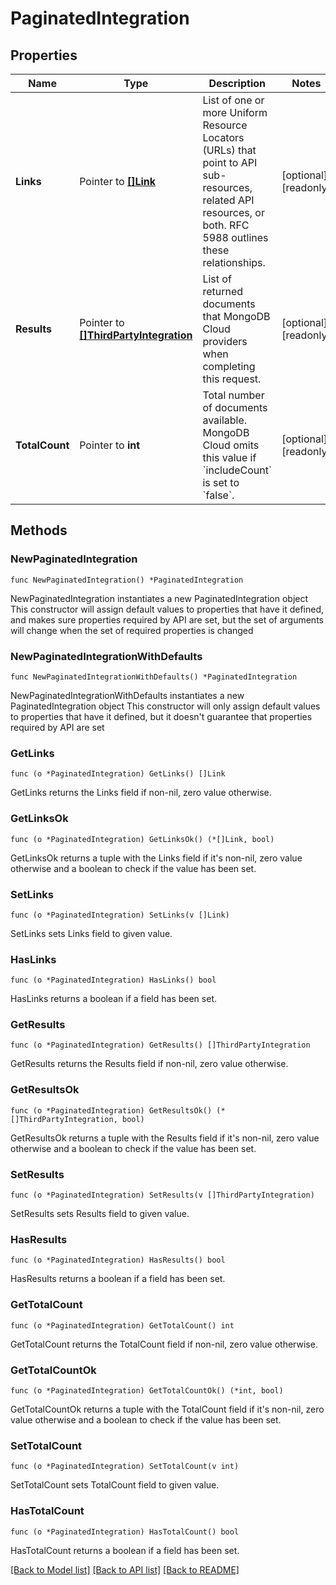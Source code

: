 # PaginatedIntegration

## Properties

Name | Type | Description | Notes
------------ | ------------- | ------------- | -------------
**Links** | Pointer to [**[]Link**](Link.md) | List of one or more Uniform Resource Locators (URLs) that point to API sub-resources, related API resources, or both. RFC 5988 outlines these relationships. | [optional] [readonly] 
**Results** | Pointer to [**[]ThirdPartyIntegration**](ThirdPartyIntegration.md) | List of returned documents that MongoDB Cloud providers when completing this request. | [optional] [readonly] 
**TotalCount** | Pointer to **int** | Total number of documents available. MongoDB Cloud omits this value if &#x60;includeCount&#x60; is set to &#x60;false&#x60;. | [optional] [readonly] 

## Methods

### NewPaginatedIntegration

`func NewPaginatedIntegration() *PaginatedIntegration`

NewPaginatedIntegration instantiates a new PaginatedIntegration object
This constructor will assign default values to properties that have it defined,
and makes sure properties required by API are set, but the set of arguments
will change when the set of required properties is changed

### NewPaginatedIntegrationWithDefaults

`func NewPaginatedIntegrationWithDefaults() *PaginatedIntegration`

NewPaginatedIntegrationWithDefaults instantiates a new PaginatedIntegration object
This constructor will only assign default values to properties that have it defined,
but it doesn't guarantee that properties required by API are set

### GetLinks

`func (o *PaginatedIntegration) GetLinks() []Link`

GetLinks returns the Links field if non-nil, zero value otherwise.

### GetLinksOk

`func (o *PaginatedIntegration) GetLinksOk() (*[]Link, bool)`

GetLinksOk returns a tuple with the Links field if it's non-nil, zero value otherwise
and a boolean to check if the value has been set.

### SetLinks

`func (o *PaginatedIntegration) SetLinks(v []Link)`

SetLinks sets Links field to given value.

### HasLinks

`func (o *PaginatedIntegration) HasLinks() bool`

HasLinks returns a boolean if a field has been set.
### GetResults

`func (o *PaginatedIntegration) GetResults() []ThirdPartyIntegration`

GetResults returns the Results field if non-nil, zero value otherwise.

### GetResultsOk

`func (o *PaginatedIntegration) GetResultsOk() (*[]ThirdPartyIntegration, bool)`

GetResultsOk returns a tuple with the Results field if it's non-nil, zero value otherwise
and a boolean to check if the value has been set.

### SetResults

`func (o *PaginatedIntegration) SetResults(v []ThirdPartyIntegration)`

SetResults sets Results field to given value.

### HasResults

`func (o *PaginatedIntegration) HasResults() bool`

HasResults returns a boolean if a field has been set.
### GetTotalCount

`func (o *PaginatedIntegration) GetTotalCount() int`

GetTotalCount returns the TotalCount field if non-nil, zero value otherwise.

### GetTotalCountOk

`func (o *PaginatedIntegration) GetTotalCountOk() (*int, bool)`

GetTotalCountOk returns a tuple with the TotalCount field if it's non-nil, zero value otherwise
and a boolean to check if the value has been set.

### SetTotalCount

`func (o *PaginatedIntegration) SetTotalCount(v int)`

SetTotalCount sets TotalCount field to given value.

### HasTotalCount

`func (o *PaginatedIntegration) HasTotalCount() bool`

HasTotalCount returns a boolean if a field has been set.

[[Back to Model list]](../README.md#documentation-for-models) [[Back to API list]](../README.md#documentation-for-api-endpoints) [[Back to README]](../README.md)



